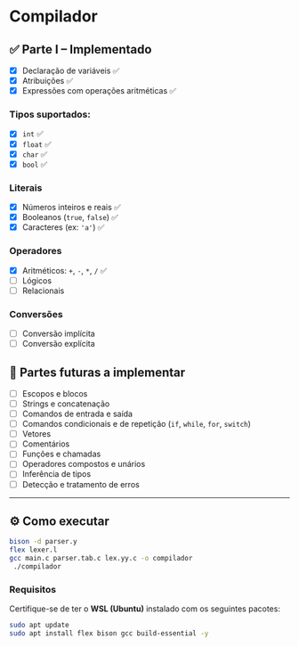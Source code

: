 # Compilador

## ✅ Parte I – Implementado
- [x] Declaração de variáveis ✅
- [x] Atribuições ✅
- [x] Expressões com operações aritméticas ✅
### Tipos suportados:
- [x] `int` ✅
- [x] `float` ✅
- [x] `char` ✅
- [x] `bool` ✅
### Literais
- [x] Números inteiros e reais ✅
- [x] Booleanos (`true`, `false`) ✅
- [x] Caracteres (ex: `'a'`) ✅
### Operadores
- [x] Aritméticos: `+`, `-`, `*`, `/` ✅
- [ ] Lógicos
- [ ] Relacionais
### Conversões
- [ ] Conversão implícita
- [ ] Conversão explícita

## 🚧 Partes futuras a implementar
- [ ] Escopos e blocos
- [ ] Strings e concatenação
- [ ] Comandos de entrada e saída
- [ ] Comandos condicionais e de repetição (`if`, `while`, `for`, `switch`)
- [ ] Vetores
- [ ] Comentários
- [ ] Funções e chamadas
- [ ] Operadores compostos e unários
- [ ] Inferência de tipos
- [ ] Detecção e tratamento de erros

---

## ⚙️ Como executar

```bash
bison -d parser.y
flex lexer.l
gcc main.c parser.tab.c lex.yy.c -o compilador
 ./compilador
 ```

### Requisitos

Certifique-se de ter o **WSL (Ubuntu)** instalado com os seguintes pacotes:

```bash
sudo apt update
sudo apt install flex bison gcc build-essential -y
```

